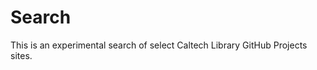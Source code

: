
# Search


<link href="/pagefind/pagefind-ui.css" rel="stylesheet">

<script src="/pagefind/pagefind-ui.js"></script>

<p>

<div id="search"></div>

<p>

<script>
new PagefindUI({
    element: "#search",
    highlightParam: "highlight",
    mergeIndex: [
        {
            bundlePath: "https://caltechlibrary.github.io/pagefind",
            baseUrl: "/"
        },
        {
            bundlePath: "https://caltechlibrary.github.io/datatools/pagefind",
            baseUrl: "/datatools/",
        },
        {
            bundlePath: "https://caltechlibrary.github.io/ts_dataset/pagefind",
            baseUrl: "/ts_dataset/",
        },
        {
            bundlePath: "https://caltechlibrary.github.io/dataset/pagefind",
            baseUrl: "/dataset/",
        },
        {
            bundlePath: "https://caltechlibrary.github.io/newt/pagefind",
            baseUrl: "/newt/",
        },
        { 
            bundlePath: "https://caltechlibrary.github.io/irdmtools/pagefind",
            baseUrl: "/irdmtools/",
        },
        {
            bundlePath: "https://caltechlibrary.github.io/cold/pagefind",
            baseUrl: "/cold/",
        },
        {
            bundlePath: "https://caltechlibrary.github.io/CMTools/pagefind",
            baseUrl: "/CMTools/",
        },
        {
            bundlePath: "https://caltechlibrary.github.io/metadatatools/pagefind",
            baseUrl: "/metadatatools/",
        },
        {
            bundlePath: "https://caltechlibrary.github.io/logagent/pagefind",
            baseURL: "/logagent/",
        },
        {
            bundlePath: "https://caltechlibrary.github.io/CL-web-components/pagefind",
            baseURL: "/Cl-web-components/",
        }
    ]
})
</script>

This is an experimental search of select Caltech Library GitHub Projects sites.
